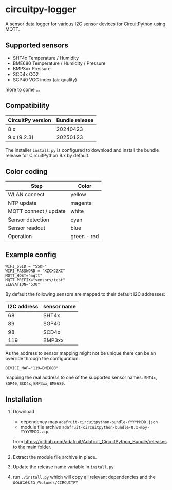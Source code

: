 # circuitpy-logger

A sensor data logger for various I2C sensor devices for CircuitPython using MQTT.

## Supported sensors

* SHT4x Temperature / Humidity
* BME680 Temperature / Humidity / Pressure
* BMP3xx Pressure
* SCD4x CO2
* SGP40 VOC index (air quality)

more to come ...

## Compatibility

| CircuitPy version | Bundle release |
|-------------------|----------------|
| 8.x               | 20240423       |
| 9.x (9.2.3)       | 20250123       |

The installer `install.py` is configured to download and install the bundle release for CircuitPython 9.x by default.

## Color coding

| Step                  | Color       |
|-----------------------|-------------|
| WLAN connect          | yellow      |
| NTP update            | magenta     |
| MQTT connect / update | white       |
| Sensor detection      | cyan        |
| Sensor readout        | blue        | 
| Operation             | green - red |

## Example config

```
WIFI_SSID = "SSDF"
WIFI_PASSWORD = "XZCXCZXC"
MQTT_HOST="mqtt"
MQTT_PREFIX="sensors/test"
ELEVATION="530"
```

By default the following sensors are mapped to their default I2C addresses:

| I2C address | sensor name |
|-------------|-------------|
| 68          | SHT4x       |
| 89          | SGP40       |
| 98          | SCD4x       |
| 119         | BMP3xx      |

As the address to sensor mapping might not be unique there can be an override through the configuration:

```
DEVICE_MAP="119=BME680"
```

mapping the real address to one of the supported sensor names: `SHT4x`, `SGP40`, `SCD4x`, `BMP3xx`, `BME680`.

## Installation

1. Download
   * dependency map `adafruit-circuitpython-bundle-YYYYMMDD.json`
   * module file archive `adafruit-circuitpython-bundle-8.x-mpy-YYYYMMDD.zip` 

   from https://github.com/adafruit/Adafruit_CircuitPython_Bundle/releases to the main folder.
2. Extract the module file archive in place.
3. Update the release name variable in `install.py`
4. run `./install.py` which will copy all relevant dependencies and the sources to `/Volumes/CIRCUITPY`